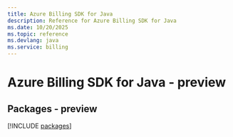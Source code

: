 ```yaml
---
title: Azure Billing SDK for Java
description: Reference for Azure Billing SDK for Java
ms.date: 10/20/2025
ms.topic: reference
ms.devlang: java
ms.service: billing
---
```

# Azure Billing SDK for Java - preview
## Packages - preview
[!INCLUDE [packages](billing-index.md)]
